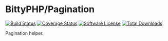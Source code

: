 # BittyPHP/Pagination

[![Build Status](https://travis-ci.org/bittyphp/pagination.svg?branch=master)](https://travis-ci.org/bittyphp/pagination)
[![Coverage Status](https://coveralls.io/repos/github/bittyphp/pagination/badge.svg?branch=master)](https://coveralls.io/github/bittyphp/pagination?branch=master)
[![Software License](https://img.shields.io/badge/license-MIT-brightgreen.svg?style=flat-square)](https://github.com/bittyphp/pagination/blob/master/LICENSE)
[![Total Downloads](https://img.shields.io/packagist/dt/bittyphp/pagination.svg?style=flat-square)](https://packagist.org/packages/bittyphp/pagination)

Pagination helper.
